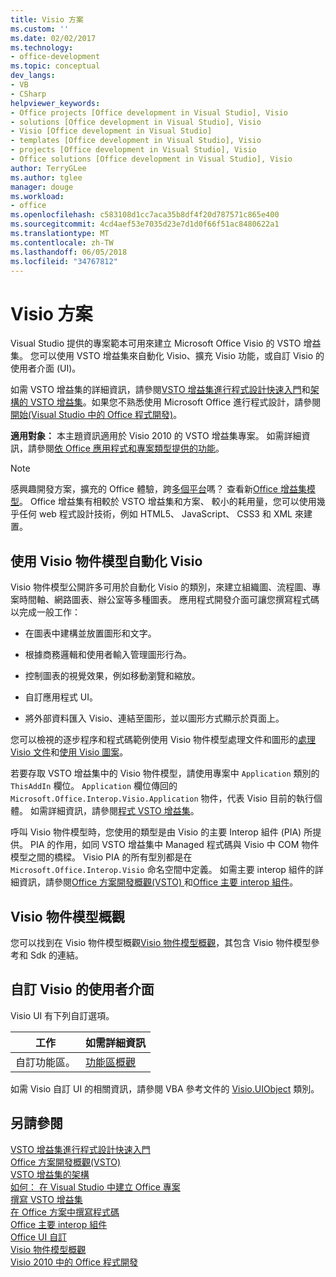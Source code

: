 ```yaml
---
title: Visio 方案
ms.custom: ''
ms.date: 02/02/2017
ms.technology:
- office-development
ms.topic: conceptual
dev_langs:
- VB
- CSharp
helpviewer_keywords:
- Office projects [Office development in Visual Studio], Visio
- solutions [Office development in Visual Studio], Visio
- Visio [Office development in Visual Studio]
- templates [Office development in Visual Studio], Visio
- projects [Office development in Visual Studio], Visio
- Office solutions [Office development in Visual Studio], Visio
author: TerryGLee
ms.author: tglee
manager: douge
ms.workload:
- office
ms.openlocfilehash: c583108d1cc7aca35b8df4f20d787571c865e400
ms.sourcegitcommit: 4cd4aef53e7035d23e7d1d0f66f51ac8480622a1
ms.translationtype: MT
ms.contentlocale: zh-TW
ms.lasthandoff: 06/05/2018
ms.locfileid: "34767812"
---
```

# <a name="visio-solutions"></a>Visio 方案
  Visual Studio 提供的專案範本可用來建立 Microsoft Office Visio 的 VSTO 增益集。 您可以使用 VSTO 增益集來自動化 Visio、擴充 Visio 功能，或自訂 Visio 的使用者介面 (UI)。  
  
 如需 VSTO 增益集的詳細資訊，請參閱[VSTO 增益集進行程式設計快速入門](../vsto/getting-started-programming-vsto-add-ins.md)和[架構的 VSTO 增益集](../vsto/architecture-of-vsto-add-ins.md)。如果您不熟悉使用 Microsoft Office 進行程式設計，請參閱[開始&#40;Visual Studio 中的 Office 程式開發&#41;](../vsto/getting-started-office-development-in-visual-studio.md)。  
  
 **適用對象：** 本主題資訊適用於 Visio 2010 的 VSTO 增益集專案。 如需詳細資訊，請參閱[依 Office 應用程式和專案類型提供的功能](../vsto/features-available-by-office-application-and-project-type.md)。  
  
> [!NOTE]  
>  感興趣開發方案，擴充的 Office 體驗，跨[多個平台](https://dev.office.com/add-in-availability)嗎？ 查看新[Office 增益集模型](https://dev.office.com/docs/add-ins/overview/office-add-ins)。 Office 增益集有相較於 VSTO 增益集和方案、 較小的耗用量，您可以使用幾乎任何 web 程式設計技術，例如 HTML5、 JavaScript、 CSS3 和 XML 來建置。  
  
## <a name="automate-visio-by-using-the-visio-object-model"></a>使用 Visio 物件模型自動化 Visio  
 Visio 物件模型公開許多可用於自動化 Visio 的類別，來建立組織圖、流程圖、專案時間軸、網路圖表、辦公室等多種圖表。 應用程式開發介面可讓您撰寫程式碼以完成一般工作：  
  
-   在圖表中建構並放置圖形和文字。  
  
-   根據商務邏輯和使用者輸入管理圖形行為。  
  
-   控制圖表的視覺效果，例如移動瀏覽和縮放。  
  
-   自訂應用程式 UI。  
  
-   將外部資料匯入 Visio、連結至圖形，並以圖形方式顯示於頁面上。  
  
 您可以檢視的逐步程序和程式碼範例使用 Visio 物件模型處理文件和圖形的[處理 Visio 文件](../vsto/working-with-visio-documents.md)和[使用 Visio 圖案](../vsto/working-with-visio-shapes.md)。  
  
 若要存取 VSTO 增益集中的 Visio 物件模型，請使用專案中 `Application` 類別的 `ThisAddIn` 欄位。 `Application` 欄位傳回的 `Microsoft.Office.Interop.Visio.Application` 物件，代表 Visio 目前的執行個體。 如需詳細資訊，請參閱[程式 VSTO 增益集](../vsto/programming-vsto-add-ins.md)。  
  
 呼叫 Visio 物件模型時，您使用的類型是由 Visio 的主要 Interop 組件 (PIA) 所提供。 PIA 的作用，如同 VSTO 增益集中 Managed 程式碼與 Visio 中 COM 物件模型之間的橋樑。 Visio PIA 的所有型別都是在 `Microsoft.Office.Interop.Visio` 命名空間中定義。 如需主要 interop 組件的詳細資訊，請參閱[Office 方案開發概觀&#40;VSTO&#41; ](../vsto/office-solutions-development-overview-vsto.md)和[Office 主要 interop 組件](../vsto/office-primary-interop-assemblies.md)。  
  
## <a name="visio-object-model-overview"></a>Visio 物件模型概觀  
 您可以找到在 Visio 物件模型概觀[Visio 物件模型概觀](../vsto/visio-object-model-overview.md)，其包含 Visio 物件模型參考和 Sdk 的連結。  
  
## <a name="customize-the-user-interface-of-visio"></a>自訂 Visio 的使用者介面  
 Visio UI 有下列自訂選項。  
  
|工作|如需詳細資訊|  
|----------|--------------------------|  
|自訂功能區。|[功能區概觀](../vsto/ribbon-overview.md)|  
  
 如需 Visio 自訂 UI 的相關資訊，請參閱 VBA 參考文件的 [Visio.UIObject](https://msdn.microsoft.com/library/office/ff765763.aspx) 類別。  
  
## <a name="see-also"></a>另請參閱  
 [VSTO 增益集進行程式設計快速入門](../vsto/getting-started-programming-vsto-add-ins.md)   
 [Office 方案開發概觀&#40;VSTO&#41;](../vsto/office-solutions-development-overview-vsto.md)   
 [VSTO 增益集的架構](../vsto/architecture-of-vsto-add-ins.md)   
 [如何： 在 Visual Studio 中建立 Office 專案](../vsto/how-to-create-office-projects-in-visual-studio.md)   
 [撰寫 VSTO 增益集](../vsto/programming-vsto-add-ins.md)   
 [在 Office 方案中撰寫程式碼](../vsto/writing-code-in-office-solutions.md)   
 [Office 主要 interop 組件](../vsto/office-primary-interop-assemblies.md)   
 [Office UI 自訂](../vsto/office-ui-customization.md)   
 [Visio 物件模型概觀](../vsto/visio-object-model-overview.md)   
 [Visio 2010 中的 Office 程式開發](http://go.microsoft.com/fwlink/?LinkId=199017)  
  